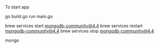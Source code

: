 To start app

go build
go run main.go

brew services start mongodb-community@4.4
brew services restart mongodb-community@4.4
brew services stop mongodb-community@4.4

mongo
